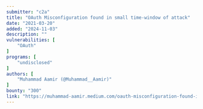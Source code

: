 ```yaml
---
submitter: "c2a"
title: "OAuth Misconfiguration found in small time-window of attack"
date: "2021-03-20"
added: "2024-11-03"
description: ""
vulnerabilities: [
    "OAuth"
]
programs: [
    "undisclosed"
]
authors: [
    "Muhammad Aamir (@Muhammad__Aamir)"
]
bounty: "300"
link: "https://muhammad-aamir.medium.com/oauth-misconfiguration-found-in-small-time-window-of-attack-b585afcb94c6"
---
```




